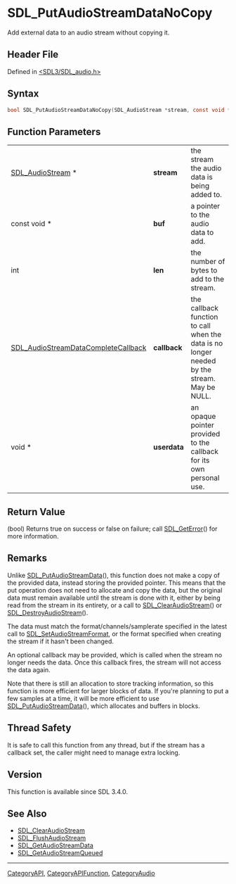 # SDL_PutAudioStreamDataNoCopy

Add external data to an audio stream without copying it.

## Header File

Defined in [<SDL3/SDL_audio.h>](https://github.com/libsdl-org/SDL/blob/main/include/SDL3/SDL_audio.h)

## Syntax

```c
bool SDL_PutAudioStreamDataNoCopy(SDL_AudioStream *stream, const void *buf, int len, SDL_AudioStreamDataCompleteCallback callback, void *userdata);
```

## Function Parameters

|                                                                            |              |                                                                                             |
| -------------------------------------------------------------------------- | ------------ | ------------------------------------------------------------------------------------------- |
| [SDL_AudioStream](SDL_AudioStream) *                                       | **stream**   | the stream the audio data is being added to.                                                |
| const void *                                                               | **buf**      | a pointer to the audio data to add.                                                         |
| int                                                                        | **len**      | the number of bytes to add to the stream.                                                 |
| [SDL_AudioStreamDataCompleteCallback](SDL_AudioStreamDataCompleteCallback) | **callback** | the callback function to call when the data is no longer needed by the stream. May be NULL. |
| void *                                                                     | **userdata** | an opaque pointer provided to the callback for its own personal use.                        |

## Return Value

(bool) Returns true on success or false on failure; call
[SDL_GetError](SDL_GetError)() for more information.

## Remarks

Unlike [SDL_PutAudioStreamData](SDL_PutAudioStreamData)(), this function
does not make a copy of the provided data, instead storing the provided
pointer. This means that the put operation does not need to allocate and
copy the data, but the original data must remain available until the stream
is done with it, either by being read from the stream in its entirety, or a
call to [SDL_ClearAudioStream](SDL_ClearAudioStream)() or
[SDL_DestroyAudioStream](SDL_DestroyAudioStream)().

The data must match the format/channels/samplerate specified in the latest
call to [SDL_SetAudioStreamFormat](SDL_SetAudioStreamFormat), or the format
specified when creating the stream if it hasn't been changed.

An optional callback may be provided, which is called when the stream no
longer needs the data. Once this callback fires, the stream will not access
the data again.

Note that there is still an allocation to store tracking information, so
this function is more efficient for larger blocks of data. If you're
planning to put a few samples at a time, it will be more efficient to use
[SDL_PutAudioStreamData](SDL_PutAudioStreamData)(), which allocates and
buffers in blocks.

## Thread Safety

It is safe to call this function from any thread, but if the stream has a
callback set, the caller might need to manage extra locking.

## Version

This function is available since SDL 3.4.0.

## See Also

- [SDL_ClearAudioStream](SDL_ClearAudioStream)
- [SDL_FlushAudioStream](SDL_FlushAudioStream)
- [SDL_GetAudioStreamData](SDL_GetAudioStreamData)
- [SDL_GetAudioStreamQueued](SDL_GetAudioStreamQueued)

----
[CategoryAPI](CategoryAPI), [CategoryAPIFunction](CategoryAPIFunction), [CategoryAudio](CategoryAudio)

